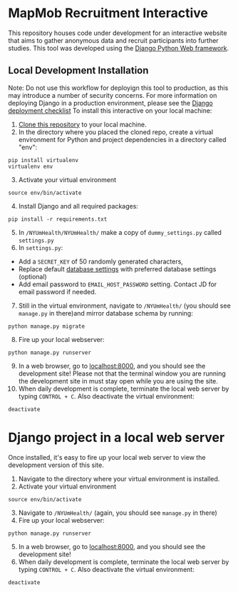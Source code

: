# MapMob Recruitment Interactive 
This repository houses code under development for an interactive website that aims to gather anonymous data and recruit participants into further studies. This tool was developed using the [Django Python Web framework](https://www.djangoproject.com/).

## Local Development Installation
Note: Do not use this workflow for deployign this tool to production, as this may introduce a number of security concerns. For more information on deploying Django in a production environment, please see the [Django deployment checklist](https://docs.djangoproject.com/en/1.9/howto/deployment/checklist/)
To install this interactive on your local machine:
1. [Clone this repository](https://git-scm.com/book/en/v2/Git-Basics-Getting-a-Git-Repository#Cloning-an-Existing-Repository) to your local machine.
2. In the directory where you placed the cloned repo, create a virtual environment for Python and project dependencies in a directory called "env":
```shell
pip install virtualenv 
virtualenv env
```
3. Activate your virtual environment
```shell
source env/bin/activate
```
4. Install Django and all required packages:
```shell
pip install -r requirements.txt
```
5. In ```/NYUmHealth/NYUmHealth/``` make a copy of ```dummy_settings.py``` called ```settings.py```
6. In ```settings.py```:
  * Add a ```SECRET_KEY``` of 50 randomly generated characters,
  * Replace default [database settings](https://docs.djangoproject.com/en/1.9/ref/settings/#databases) with preferred database settings (optional) 
  * Add email password to ```EMAIL_HOST_PASSWORD``` setting. Contact JD for email password if needed.
7. Still in the virtual environment, navigate to ```/NYUmHealth/``` (you should see ```manage.py``` in there)and mirror database schema by running:
```shell
python manage.py migrate
```
8. Fire up your local webserver:
```shell
python manage.py runserver
```
9. In a web browser, go to [localhost:8000](http://localhost:8000/), and you should see the development site! Please not that the terminal window you are running the development site in must stay open while you are using the site.
10. When daily development is complete, terminate the local web server by typing ```CONTROL + C```. Also deactivate the virtual environment:
```shell
deactivate
```

#  Django project in a local web server
Once installed, it's easy to fire up your local web server to view the development version of this site.
1. Navigate to the directory where your virtual environment is installed.
2. Activate your virtual environment
```shell
source env/bin/activate
```
3. Navigate to ```/NYUmHealth/``` (again, you should see ```manage.py``` in there) 
4. Fire up your local webserver:
```shell
python manage.py runserver
```
5. In a web browser, go to [localhost:8000](http://localhost:8000/), and you should see the development site! 
6.  When daily development is complete, terminate the local web server by typing ```CONTROL + C```. Also deactivate the virtual environment:
```shell
deactivate
```





